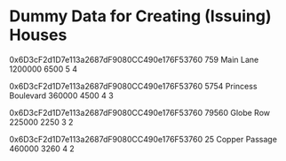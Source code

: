 # Dummy Data for Creating (Issuing) Houses

0x6D3cF2d1D7e113a2687dF9080CC490e176F53760
759 Main Lane
1200000
6500
5
4

0x6D3cF2d1D7e113a2687dF9080CC490e176F53760
5754 Princess Boulevard
360000
4500
4
3

0x6D3cF2d1D7e113a2687dF9080CC490e176F53760
79560 Globe Row
225000
2250
3
2

0x6D3cF2d1D7e113a2687dF9080CC490e176F53760
25 Copper Passage
460000
3260
4
2